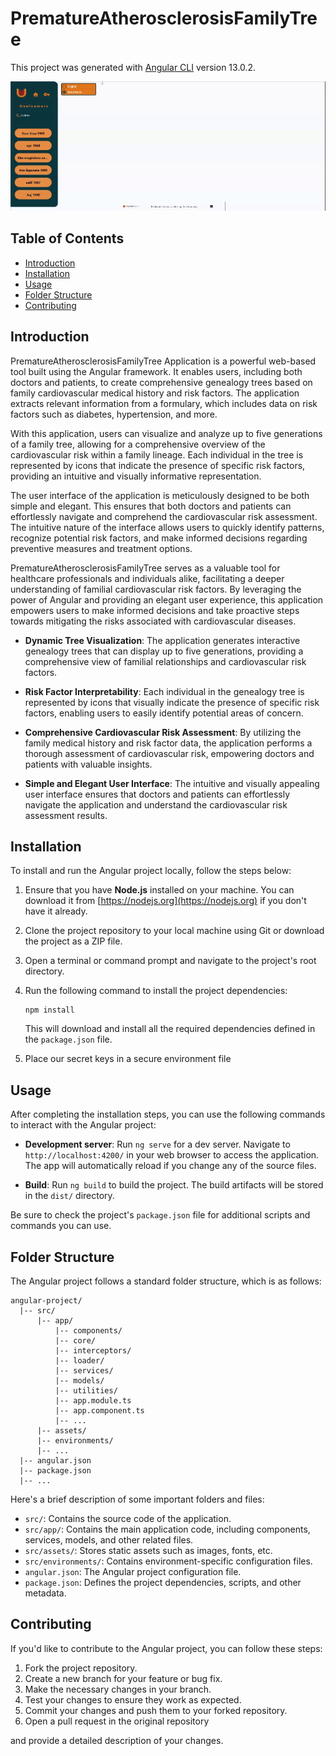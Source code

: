 # PrematureAtherosclerosisFamilyTree

This project was generated with [Angular CLI](https://github.com/angular/angular-cli) version 13.0.2.

![Demo](https://github.com/aespogom/PrematureAtherosclerosisFamilyTree/blob/main/src/assets/images/premature-atherosclerosis-demo.gif)

## Table of Contents

- [Introduction](#introduction)
- [Installation](#installation)
- [Usage](#usage)
- [Folder Structure](#folder-structure)
- [Contributing](#contributing)

## Introduction
PrematureAtherosclerosisFamilyTree Application is a powerful web-based tool built using the Angular framework. It enables users, including both doctors and patients, to create comprehensive genealogy trees based on family cardiovascular medical history and risk factors. The application extracts relevant information from a formulary, which includes data on risk factors such as diabetes, hypertension, and more.

With this application, users can visualize and analyze up to five generations of a family tree, allowing for a comprehensive overview of the cardiovascular risk within a family lineage. Each individual in the tree is represented by icons that indicate the presence of specific risk factors, providing an intuitive and visually informative representation.

The user interface of the application is meticulously designed to be both simple and elegant. This ensures that both doctors and patients can effortlessly navigate and comprehend the cardiovascular risk assessment. The intuitive nature of the interface allows users to quickly identify patterns, recognize potential risk factors, and make informed decisions regarding preventive measures and treatment options.

PrematureAtherosclerosisFamilyTree serves as a valuable tool for healthcare professionals and individuals alike, facilitating a deeper understanding of familial cardiovascular risk factors. By leveraging the power of Angular and providing an elegant user experience, this application empowers users to make informed decisions and take proactive steps towards mitigating the risks associated with cardiovascular diseases.

- **Dynamic Tree Visualization**: The application generates interactive genealogy trees that can display up to five generations, providing a comprehensive view of familial relationships and cardiovascular risk factors.

- **Risk Factor Interpretability**: Each individual in the genealogy tree is represented by icons that visually indicate the presence of specific risk factors, enabling users to easily identify potential areas of concern.

- **Comprehensive Cardiovascular Risk Assessment**: By utilizing the family medical history and risk factor data, the application performs a thorough assessment of cardiovascular risk, empowering doctors and patients with valuable insights.

- **Simple and Elegant User Interface**: The intuitive and visually appealing user interface ensures that doctors and patients can effortlessly navigate the application and understand the cardiovascular risk assessment results.


## Installation

To install and run the Angular project locally, follow the steps below:

1. Ensure that you have **Node.js** installed on your machine. You can download it from [https://nodejs.org](https://nodejs.org) if you don't have it already.
2. Clone the project repository to your local machine using Git or download the project as a ZIP file.
3. Open a terminal or command prompt and navigate to the project's root directory.
4. Run the following command to install the project dependencies:

   ```shell
   npm install
   ```

   This will download and install all the required dependencies defined in the `package.json` file.
5. Place our secret keys in a secure environment file

## Usage

After completing the installation steps, you can use the following commands to interact with the Angular project:

- **Development server**: Run `ng serve` for a dev server. Navigate to `http://localhost:4200/` in your web browser to access the application. The app will automatically reload if you change any of the source files.

- **Build**: Run `ng build` to build the project. The build artifacts will be stored in the `dist/` directory.


Be sure to check the project's `package.json` file for additional scripts and commands you can use.

## Folder Structure

The Angular project follows a standard folder structure, which is as follows:

```
angular-project/
  |-- src/
      |-- app/
          |-- components/
          |-- core/
          |-- interceptors/
          |-- loader/
          |-- services/
          |-- models/
          |-- utilities/
          |-- app.module.ts
          |-- app.component.ts
          |-- ...
      |-- assets/
      |-- environments/
      |-- ...
  |-- angular.json
  |-- package.json
  |-- ...
```

Here's a brief description of some important folders and files:

- `src/`: Contains the source code of the application.
- `src/app/`: Contains the main application code, including components, services, models, and other related files.
- `src/assets/`: Stores static assets such as images, fonts, etc.
- `src/environments/`: Contains environment-specific configuration files.
- `angular.json`: The Angular project configuration file.
- `package.json`: Defines the project dependencies, scripts, and other metadata.

## Contributing

If you'd like to contribute to the Angular project, you can follow these steps:

1. Fork the project repository.
2. Create a new branch for your feature or bug fix.
3. Make the necessary changes in your branch.
4. Test your changes to ensure they work as expected.
5. Commit your changes and push them to your forked repository.
6. Open a pull request in the original repository

 and provide a detailed description of your changes.

